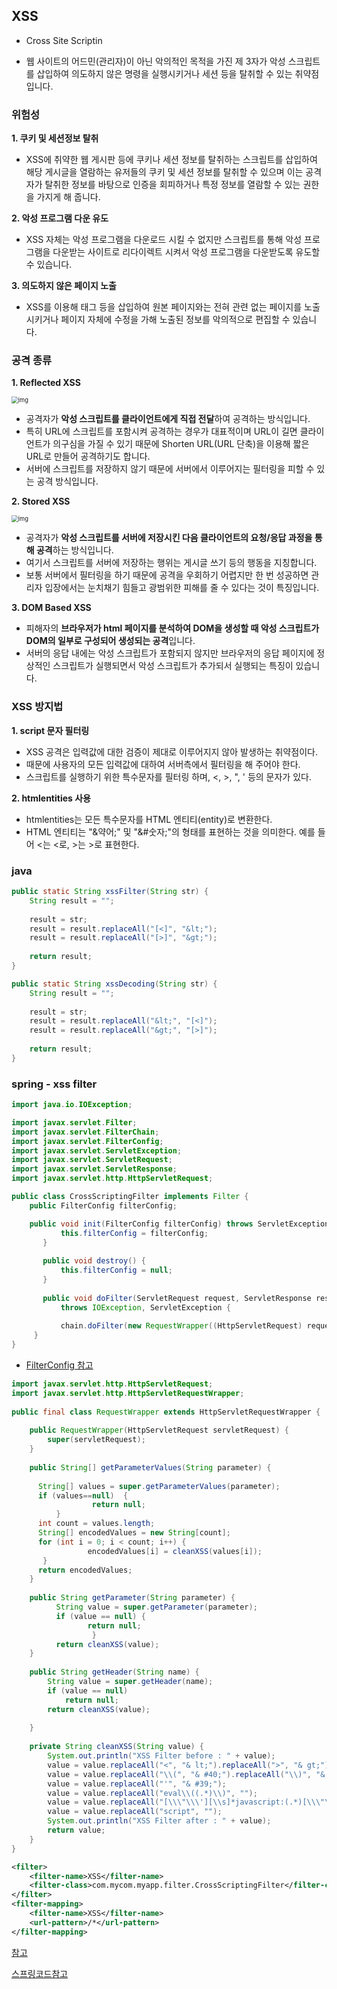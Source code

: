 ## XSS

- Cross Site Scriptin

- 웹 사이트의 어드민(관리자)이 아닌 악의적인 목적을 가진 제 3자가 악성 스크립트를 삽입하여 의도하지 않은 명령을 실행시키거나 세션 등을 탈취할 수 있는 취약점입니다.

  

### **위험성**

**1. 쿠키 및 세션정보 탈취**

- XSS에 취약한 웹 게시판 등에 쿠키나 세션 정보를 탈취하는 스크립트를 삽입하여 해당 게시글을 열람하는 유저들의 쿠키 및 세션 정보를 탈취할 수 있으며 이는 공격자가 탈취한 정보를 바탕으로 인증을 회피하거나 특정 정보를 열람할 수 있는 권한을 가지게 해 줍니다.

**2. 악성 프로그램 다운 유도**

- XSS 자체는 악성 프로그램을 다운로드 시킬 수 없지만 스크립트를 통해 악성 프로그램을 다운받는 사이트로 리다이렉트 시켜서 악성 프로그램을 다운받도록 유도할 수 있습니다.

**3. 의도하지 않은 페이지 노출**

- XSS를 이용해 <img>태그 등을 삽입하여 원본 페이지와는 전혀 관련 없는 페이지를 노출시키거나 페이지 자체에 수정을 가해 노출된 정보를 악의적으로 편집할 수 있습니다.



### **공격 종류**

**1. Reflected XSS**

<img src="https://t1.daumcdn.net/cfile/tistory/2272044B58C4E00504" alt="img" style="zoom:67%;" />

- 공격자가 **악성 스크립트를 클라이언트에게 직접 전달**하여 공격하는 방식입니다.
- 특히 URL에 스크립트를 포함시켜 공격하는 경우가 대표적이며 URL이 길면 클라이언트가 의구심을 가질 수 있기 때문에 Shorten URL(URL 단축)을 이용해 짧은 URL로 만들어 공격하기도 합니다.
- 서버에 스크립트를 저장하지 않기 때문에 서버에서 이루어지는 필터링을 피할 수 있는 공격 방식입니다.

 **2. Stored XSS**

<img src="https://t1.daumcdn.net/cfile/tistory/22662A4B58C4E00705" alt="img" style="zoom:67%;" />

- 공격자가 **악성 스크립트를 서버에 저장시킨 다음 클라이언트의 요청/응답 과정을 통해 공격**하는 방식입니다.
- 여기서 스크립트를 서버에 저장하는 행위는 게시글 쓰기 등의 행동을 지칭합니다.
- 보통 서버에서 필터링을 하기 때문에 공격을 우회하기 어렵지만 한 번 성공하면 관리자 입장에서는 눈치채기 힘들고 광범위한 피해를 줄 수 있다는 것이 특징입니다.

**3. DOM Based XSS**

- 피해자의 **브라우저가 html 페이지를 분석하여 DOM을 생성할 때 악성 스크립트가 DOM의 일부로 구성되어 생성되는 공격**입니다.
- 서버의 응답 내에는 악성 스크립트가 포함되지 않지만 브라우저의 응답 페이지에 정상적인 스크립트가 실행되면서 악성 스크립트가 추가되서 실행되는 특징이 있습니다.



### XSS 방지법

**1. script 문자 필터링**

- XSS 공격은 입력값에 대한 검증이 제대로 이루어지지 않아 발생하는 취약점이다.
- 때문에 사용자의 모든 입력값에 대하여 서버측에서 필터링을 해 주어야 한다.
- 스크립트를 실행하기 위한 특수문자를 필터링 하며, <, >, ", ' 등의 문자가 있다.



**2. htmlentities 사용**

- htmlentities는 모든 특수문자를 HTML 엔티티(entity)로 변환한다.
- HTML 엔티티는 "&약어;" 및 "&#숫자;"의 형태를 표현하는 것을 의미한다. 예를 들어 <는 &lt;로, >는 &gt;로 표현한다.



### java 

```java
public static String xssFilter(String str) {
	String result = "";
	
	result = str;
	result = result.replaceAll("[<]", "&lt;");
	result = result.replaceAll("[>]", "&gt;");
	
	return result;
} 
```

```java
public static String xssDecoding(String str) {
	String result = "";
	
	result = str;
	result = result.replaceAll("&lt;", "[<]");
	result = result.replaceAll("&gt;", "[>]");
	
	return result;
}
```



### spring - xss filter

```java
import java.io.IOException;

import javax.servlet.Filter;
import javax.servlet.FilterChain;
import javax.servlet.FilterConfig;
import javax.servlet.ServletException;
import javax.servlet.ServletRequest;
import javax.servlet.ServletResponse;
import javax.servlet.http.HttpServletRequest;

public class CrossScriptingFilter implements Filter {
	public FilterConfig filterConfig;

	public void init(FilterConfig filterConfig) throws ServletException {
	       this.filterConfig = filterConfig;
	   }
	
	   public void destroy() {
	       this.filterConfig = null;
	   }
	
	   public void doFilter(ServletRequest request, ServletResponse response, FilterChain chain)
	       throws IOException, ServletException {
	
	       chain.doFilter(new RequestWrapper((HttpServletRequest) request), response);
     }
}
```

- [FilterConfig 참고](https://docs.oracle.com/javaee%2F6%2Fapi%2F%2F/javax/servlet/FilterConfig.html)



```java
import javax.servlet.http.HttpServletRequest;
import javax.servlet.http.HttpServletRequestWrapper;
 
public final class RequestWrapper extends HttpServletRequestWrapper {
 
    public RequestWrapper(HttpServletRequest servletRequest) {
        super(servletRequest);
    }
 
    public String[] getParameterValues(String parameter) {
 
      String[] values = super.getParameterValues(parameter);
      if (values==null)  {
                  return null;
          }
      int count = values.length;
      String[] encodedValues = new String[count];
      for (int i = 0; i < count; i++) {
                 encodedValues[i] = cleanXSS(values[i]);
       }
      return encodedValues;
    }
 
    public String getParameter(String parameter) {
          String value = super.getParameter(parameter);
          if (value == null) {
                 return null;
                  }
          return cleanXSS(value);
    }
 
    public String getHeader(String name) {
        String value = super.getHeader(name);
        if (value == null)
            return null;
        return cleanXSS(value);
 
    }
 
    private String cleanXSS(String value) {
    	System.out.println("XSS Filter before : " + value);
        value = value.replaceAll("<", "& lt;").replaceAll(">", "& gt;");
        value = value.replaceAll("\\(", "& #40;").replaceAll("\\)", "& #41;");
        value = value.replaceAll("'", "& #39;");
        value = value.replaceAll("eval\\((.*)\\)", "");
        value = value.replaceAll("[\\\"\\\'][\\s]*javascript:(.*)[\\\"\\\']", "\"\"");
        value = value.replaceAll("script", "");
        System.out.println("XSS Filter after : " + value);
        return value;
    }
}
```

```xml
<filter>
	<filter-name>XSS</filter-name>
    <filter-class>com.mycom.myapp.filter.CrossScriptingFilter</filter-class> // 자신의 CrossScriptingFilter 적용 위치
</filter>
<filter-mapping>
    <filter-name>XSS</filter-name>
    <url-pattern>/*</url-pattern>
</filter-mapping>

```







[참고](https://4rgos.tistory.com/1)

[스프링코드참고](https://junhokims.tistory.com/28)